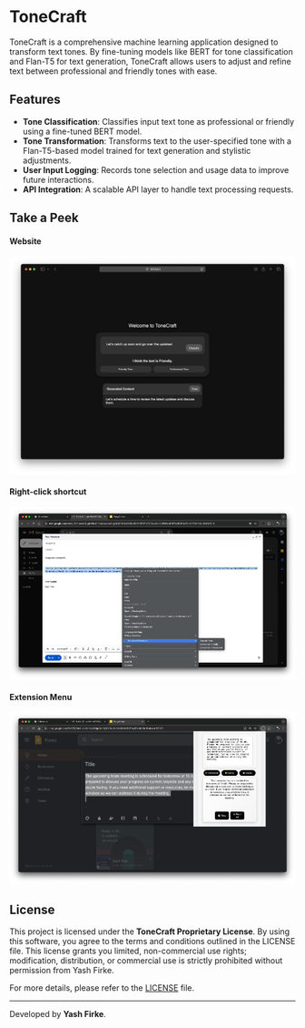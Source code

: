 # ToneCraft
ToneCraft is a comprehensive machine learning application designed to transform text tones. By fine-tuning models like BERT for tone classification and Flan-T5 for text generation, ToneCraft allows users to adjust and refine text between professional and friendly tones with ease.

## Features
- **Tone Classification**: Classifies input text tone as professional or friendly using a fine-tuned BERT model.
- **Tone Transformation**: Transforms text to the user-specified tone with a Flan-T5-based model trained for text generation and stylistic adjustments.
- **User Input Logging**: Records tone selection and usage data to improve future interactions.
- **API Integration**: A scalable API layer to handle text processing requests.

## Take a Peek
#### Website
![Website](images/website.png)

#### Right-click shortcut
![Right-click](images/right_click.png)

#### Extension Menu
![Extension](images/extension.png)

## License
This project is licensed under the **ToneCraft Proprietary License**. By using this software, you agree to the terms and conditions outlined in the LICENSE file. This license grants you limited, non-commercial use rights; modification, distribution, or commercial use is strictly prohibited without permission from Yash Firke.

For more details, please refer to the [LICENSE](./LICENSE.md) file.

---

Developed by **Yash Firke**.
